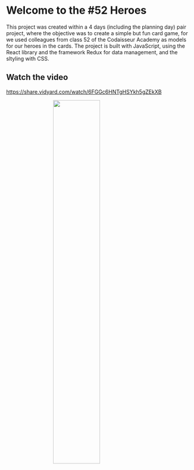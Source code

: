 # Welcome to the #52 Heroes

This project was created within a 4 days (including the planning day) pair project, where the objective was to create a simple but fun card game, for we used colleagues from class 52 of the Codaisseur Academy as models for our heroes in the cards. The project is built with JavaScript, using the React library and the framework Redux for data management, and the sltyling with CSS.

## Watch the video

 https://share.vidyard.com/watch/6FGGc6HNTgHSYkh5gZEkXB

<img
  style="width: 50%; margin: auto; display: block;"
  class="vidyard-player-embed"
  src="https://play.vidyard.com/6FGGc6HNTgHSYkh5gZEkXB.jpg"
  data-uuid="6FGGc6HNTgHSYkh5gZEkXB"
  data-v="4"
  data-type="inline"
/>
